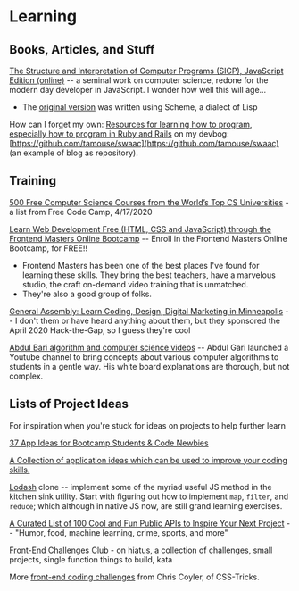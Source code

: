 # Learning

## Books, Articles, and Stuff

[The Structure and Interpretation of Computer Programs \(SICP\), JavaScript Edition \(online\)](https://sicp.comp.nus.edu.sg) -- a seminal work on computer science, redone for the modern day developer in JavaScript. I wonder how well this will age...

* The [original version](https://en.wikipedia.org/wiki/Structure_and_Interpretation_of_Computer_Programs) was written using Scheme, a dialect of Lisp

How can I forget my own: [Resources for learning how to program, especially how to program in Ruby and Rails](https://github.com/tamouse/swaac/blob/master/posts/learning.org#resources-for-learning-how-to-program-especially-how-to-program-in-ruby-and-rails) on my devbog: [https://github.com/tamouse/swaac](https://github.com/tamouse/swaac)  \(an example of blog as repository\).

## Training

[500 Free Computer Science Courses from the World’s Top CS Universities](https://www.freecodecamp.org/news/free-courses-top-cs-universities/) - a list from Free Code Camp, 4/17/2020

[Learn Web Development Free \(HTML, CSS and JavaScript\) through the Frontend Masters Online Bootcamp](https://frontendmasters.com/bootcamp/) -- Enroll in the Frontend Masters Online Bootcamp, for FREE!!

* Frontend Masters has been one of the best places I've found for learning these skills. They bring the best teachers, have a marvelous studio, the craft on-demand video training that is unmatched.
* They're also a good group of folks. 

[General Assembly: Learn Coding, Design, Digital Marketing in Minneapolis](https://generalassemb.ly/locations/minneapolis) -- I don't them or have heard anything about them, but they sponsored the April 2020 Hack-the-Gap, so I guess they're cool

[Abdul Bari algorithm and computer science videos](https://www.youtube.com/channel/UCZCFT11CWBi3MHNlGf019nw/playlists) -- Abdul Gari launched a Youtube channel to bring concepts about various computer algorithms to students in a gentle way. His white board explanations are thorough, but not complex.

## Lists of Project Ideas

For inspiration when you're stuck for ideas on projects to help further learn

[37 App Ideas for Bootcamp Students & Code Newbies](https://dev.to/sylwiavargas/33-app-ideas-for-bootcamp-students-code-newbies-3n28)

[A Collection of application ideas which can be used to improve your coding skills.](https://github.com/florinpop17/app-ideas)

[Lodash](https://lodash.com) clone -- implement some of the myriad useful JS method in the kitchen sink utility. Start with figuring out how to implement `map`, `filter`, and `reduce`; which although in native JS now, are still grand learning exercises.

[A Curated List of 100 Cool and Fun Public APIs to Inspire Your Next Project](https://medium.com/better-programming/a-curated-list-of-100-cool-and-fun-public-apis-to-inspire-your-next-project-7600ce3e9b3)  -- "Humor, food, machine learning, crime, sports, and more"

[Front-End Challenges Club](https://piccalil.li/category/front-end%20challenges%20club/) - on hiatus, a collection of challenges, small projects, single function things to build, kata

More [front-end coding challenges](https://css-tricks.com/front-end-challenges/) from Chris Coyler, of CSS-Tricks.



